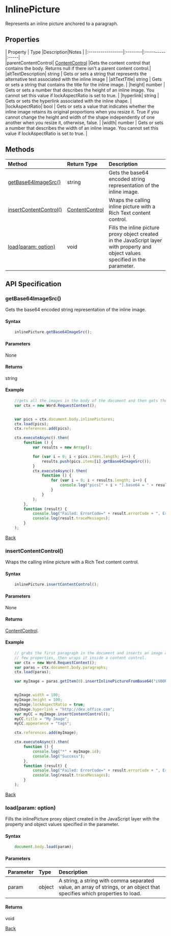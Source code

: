 # InlinePicture

Represents an inline picture anchored to a paragraph.

## Properties

| Property         | Type    |Description|Notes |
|:-----------------|:--------|:----------|:-----|\
|parentContentControl|  [ContentControl](contentControl.md)   |Gets the content control that contains the body. Returns null if there isn't a parent content control.|
|altTextDescription| string  | Gets or sets a string that represents the alternative text associated with the inline image  |
|altTextTitle| string  | Gets or sets a string that contains the title for the inline image. |
|height| number  |  Gets or sets a number that describes the height of an inline image. You cannot set this value if lockAspectRatio is set to true. |
|hyperlink| string  | Gets or sets the hyperlink associated with the inline shape. |
|lockAspectRatio| bool  | Gets or sets a value that indicates whether the inline image retains its original proportions when you resize it. True if you cannot change the height and width of the shape independently of one another when you resize it, otherwise, false. |
|width| number  | Gets or sets a number that describes the width of an inline image. You cannot set this value if lockAspectRatio is set to true. |

## Methods


| Method     | Return Type    |Description|
|:-----------------|:--------|:----------|
|[getBase64ImageSrc()](#getbase64imagesrc)| string | Gets the base64 encoded string representation of the inline image. | 
|[insertContentControl()](#insertcontentcontrol)| [ContentControl](contentcontrol.md)  |Wraps the calling inline picture with a Rich Text content control. |  
|[load(param: option)](#loadparam-option)| void | Fills the inline picture proxy object created in the JavaScript layer with property and object values specified in the parameter.|

## API Specification

### getBase64ImageSrc()
Gets the base64 encoded string representation of the inline image.

#### Syntax
```js
    inlinePicture.getBase64ImageSrc();
```
#### Parameters

None

#### Returns

string


#### Example

```js
    //gets all the images in the body of the document and then gets the base64 for each.
    var ctx = new Word.RequestContext();


    var pics = ctx.document.body.inlinePictures;
    ctx.load(pics);
    ctx.references.add(pics);

    ctx.executeAsync().then(
        function () {
            var results = new Array();

            for (var i = 0; i < pics.items.length; i++) {
                results.push(pics.items[i].getBase64ImageSrc());
            }
            ctx.executeAsync().then(
                function () {
                    for (var i = 0; i < results.length; i++) {
                        console.log("pics[" + i + "].base64 = " + results[i].value);
                    }
                }
            );
        },
        function (result) {
            console.log("Failed: ErrorCode=" + result.errorCode + ", ErrorMessage=" + result.errorMessage);
            console.log(result.traceMessages);
        }
    );

```
[Back](#methods)


### insertContentControl()

Wraps the calling inline picture with a Rich Text content control.

#### Syntax
```js
    inlinePicture.insertContentControl();
```
#### Parameters

None

#### Returns

[ContentControl](contentControl.md).

#### Example

```js
    // grabs the first paragraph in the document and inserts an image at the end of it, then sets a
    // few properties, then wraps it inside a content control.
    var ctx = new Word.RequestContext();
    var paras = ctx.document.body.paragraphs;
    ctx.load(paras);

    var myImage = paras.getItem(0).insertInlinePictureFromBase64("iVBORw0KGgoAAAANSUhEUgAAAIAAAACABAMAAAAxEHz4AAAAJFBMVEX///9GRkZGRkZGRkZGRkZGRkZGRkZGRkYBpO9/ugDyUCL/uQGm4PjWAAAACHRSTlMBCQ0RFRknMx7uViEAAAB3SURBVGje7dcxCYBQGEXhi6izYBHB0RIiiAXkzW5iAMEKFnCwguVscJd/ecM5Ab79SNHK5FqlZXeNql/XIx23awMAAAAAAAAAAAAAAAAAyBwIvzNJxeyapLZ3Naou1ykNn6sDAAAAAAAAAAAAAAAAAMgcCL9ztB/UhshWs1l/WAAAAABJRU5ErkJggg==", Word.InsertLocation.end);


    myImage.width = 100;
    myImage.height = 100;
    myImage.lockAspectRatio = true;
    myImage.hyperlink = "http://dev.office.com";
    var myCC = myImage.insertContentControl();
    myCC.title = "My Image";
    myCC.appearance = "tags";

    ctx.references.add(myImage);

    ctx.executeAsync().then(
        function () {
            console.log("*" + myImage.id);
            console.log("Success");
        },
        function (result) {
            console.log("Failed: ErrorCode=" + result.errorCode + ", ErrorMessage=" + result.errorMessage);
            console.log(result.traceMessages);
        }
    );
```
[Back](#methods)

### load(param: option)
Fills the inlinePicture proxy object created in the JavaScript layer with the property and object values specified in the parameter.

#### Syntax
```js
    document.body.load(param);
```

#### Parameters
| Parameter       | Type    |Description|
|:---------------|:--------|:----------|
|param|object| A string, a string with comma separated value, an array of strings, or an object that specifies which properties to load.  |

#### Returns
void

[Back](#methods)
